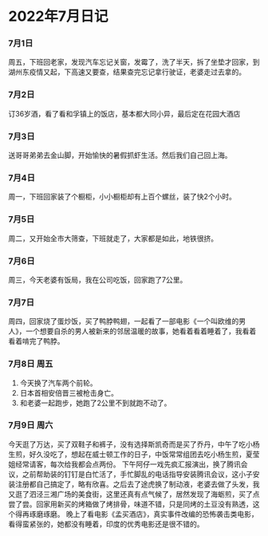 # 2022年7月日记

### 7月1日
周五，下班回老家，发现汽车忘记关窗，发霉了，洗了半天，拆了坐垫才回家，到湖州东疫情又起，下高速又要查，结果查完忘记拿行驶证，老婆走过去拿的。

### 7月2日
订36岁酒，看了看和孚镇上的饭店，基本都大同小异，最后定在花园大酒店

### 7月3日
送哥哥弟弟去金山脚，开始愉快的暑假抓虾生活。然后我们自己回上海。

### 7月4日
周一，下班回家装了个橱柜，小小橱柜却有上百个螺丝，装了快2个小时。

### 7月5日
周二，又开始全市大筛查，下班就走了，大家都是如此，地铁很挤。

### 7月6日
周三，今天老婆有饭局，我在公司吃饭，回家跑了7公里。

### 7月7日
周四，回家烧了蛋炒饭，买了鸭脖鸭翅，一起看了一部电影《一个叫欧维的男人》，一个想要自杀的男人被新来的邻居温暖的故事，她看着看着睡着了，我看着看着啃完了鸭脖。

### 7月8日 周五
1. 今天换了汽车两个前轮。
2. 日本首相安倍晋三被枪击身亡。
3. 和老婆一起跑步，她跑了2公里不到就跑不动了。

### 7月9日 周六
今天逛了万达，买了双鞋子和裤子，没有选择斯凯奇而是买了乔丹，中午了吃小杨生煎，好久没吃了，想起在威士顿工作的日子，中饭常常组团去吃小杨生煎，夏莹姐经常请客，每次给我都会点两份。
下午阿仔一戏先疯汇报演出，换了腾讯会议，之前帮助装的钉钉是白忙活了，手忙脚乱的电话指导安装腾讯会议，这小子安装注册都自己搞定了，略有欣喜。之后去了途虎换了制动液，老婆去做了头发，我又逛了泗泾三湘广场的美食街，这里还真有点气候了，居然发现了海蛎煎，买了点尝了尝。回家用新买的烤箱做了烤排骨，味道不错，只是同烤的土豆没有熟透，这个得再琢磨琢磨。
晚上了看电影《孟买酒店》，真实事件改编的恐怖袭击类电影，看得蛮紧张的，她都没有睡着，印度的优秀电影还是很不错的。